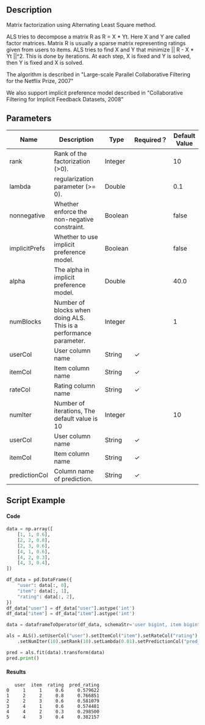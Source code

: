 ## Description
Matrix factorization using Alternating Least Square method.
 
 ALS tries to decompose a matrix R as R = X * Yt. Here X and Y are called factor matrices.
 Matrix R is usually a sparse matrix representing ratings given from users to items.
 ALS tries to find X and Y that minimize || R - X * Yt ||^2. This is done by iterations.
 At each step, X is fixed and Y is solved, then Y is fixed and X is solved.
 
 The algorithm is described in "Large-scale Parallel Collaborative Filtering for the Netflix Prize, 2007"
 
 We also support implicit preference model described in
 "Collaborative Filtering for Implicit Feedback Datasets, 2008"

## Parameters
| Name | Description | Type | Required？ | Default Value |
| --- | --- | --- | --- | --- |
| rank | Rank of the factorization (>0). | Integer |  | 10 |
| lambda | regularization parameter (>= 0). | Double |  | 0.1 |
| nonnegative | Whether enforce the non-negative constraint. | Boolean |  | false |
| implicitPrefs | Whether to use implicit preference model. | Boolean |  | false |
| alpha | The alpha in implicit preference model. | Double |  | 40.0 |
| numBlocks | Number of blocks when doing ALS. This is a performance parameter. | Integer |  | 1 |
| userCol | User column name | String | ✓ |  |
| itemCol | Item column name | String | ✓ |  |
| rateCol | Rating column name | String | ✓ |  |
| numIter | Number of iterations, The default value is 10 | Integer |  | 10 |
| userCol | User column name | String | ✓ |  |
| itemCol | Item column name | String | ✓ |  |
| predictionCol | Column name of prediction. | String | ✓ |  |


## Script Example
#### Code

```python
data = np.array([
    [1, 1, 0.6],
    [2, 2, 0.8],
    [2, 3, 0.6],
    [4, 1, 0.6],
    [4, 2, 0.3],
    [4, 3, 0.4],
])

df_data = pd.DataFrame({
    "user": data[:, 0],
    "item": data[:, 1],
    "rating": data[:, 2],
})
df_data["user"] = df_data["user"].astype('int')
df_data["item"] = df_data["item"].astype('int')

data = dataframeToOperator(df_data, schemaStr='user bigint, item bigint, rating double', op_type='batch')

als = ALS().setUserCol("user").setItemCol("item").setRateCol("rating") \
    .setNumIter(10).setRank(10).setLambda(0.01).setPredictionCol("pred_rating")

pred = als.fit(data).transform(data)
pred.print()
```

#### Results

```
   user  item  rating  pred_rating
0     1     1     0.6     0.579622
1     2     2     0.8     0.766851
2     2     3     0.6     0.581079
3     4     1     0.6     0.574481
4     4     2     0.3     0.298500
5     4     3     0.4     0.382157
```



